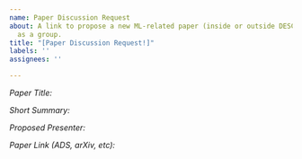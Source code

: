 ```yaml
---
name: Paper Discussion Request
about: A link to propose a new ML-related paper (inside or outside DESC) to discuss
  as a group.
title: "[Paper Discussion Request!]"
labels: ''
assignees: ''

---
```


_Paper Title:_

_Short Summary:_

_Proposed Presenter:_

_Paper Link (ADS, arXiv, etc):_
